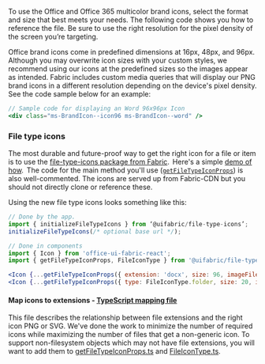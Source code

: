 To use the Office and Office 365 multicolor brand icons, select the format and size that best meets your needs. The following code shows you how to reference the file. Be sure to use the right resolution for the pixel density of the screen you’re targeting.

Office brand icons come in predefined dimensions at 16px, 48px, and 96px. Although you may overwrite icon sizes with your custom styles, we recommend using our icons at the predefined sizes so the images appear as intended. Fabric includes custom media queries that will display our PNG brand icons in a different resolution depending on the device's pixel density. See the code sample below for an example:

```jsx
// Sample code for displaying an Word 96x96px Icon
<div class="ms-BrandIcon--icon96 ms-BrandIcon--word" />
```

### File type icons

The most durable and future-proof way to get the right icon for a file or item is to use the [file-type-icons package from Fabric](https://github.com/OfficeDev/office-ui-fabric-react/tree/master/packages/file-type-icons).  Here's a simple [demo of how](https://github.com/OfficeDev/office-ui-fabric-react/blob/master/packages/experiments/src/components/FileTypeIcon/examples/FileTypeIcon.Basic.Example.tsx).  The code for the main method you'll use ([`getFileTypeIconProps`](https://github.com/OfficeDev/office-ui-fabric-react/blob/master/packages/file-type-icons/src/getFileTypeIconProps.ts)) is also well-commented. The icons are served up from Fabric-CDN but you should not directly clone or reference these.

Using the new file type icons looks something like this:

```jsx
// Done by the app.
import { initializeFileTypeIcons } from ‘@uifabric/file-type-icons’;
initializeFileTypeIcons(/* optional base url */);

// Done in components
import { Icon } from 'office-ui-fabric-react';
import { getFileTypeIconProps, FileIconType } from '@uifabric/file-type-icons';

<Icon {...getFileTypeIconProps({ extension: 'docx', size: 96, imageFileType: 'png' }) } />
<Icon {...getFileTypeIconProps({ type: FileIconType.folder, size: 20, imageFileType: 'svg' }) } />
```

#### Map icons to extensions - [TypeScript mapping file](https://github.com/OfficeDev/office-ui-fabric-react/blob/master/packages/file-type-icons/src/FileTypeIconMap.ts)

This file describes the relationship between file extensions and the right icon PNG or SVG. We've done the work to minimize the number of required icons while maximizing the number of files that get a non-generic icon. To support non-filesystem objects which may not have file extensions, you will want to add them to [getFileTypeIconProps.ts](https://github.com/OfficeDev/office-ui-fabric-react/blob/master/packages/file-type-icons/src/getFileTypeIconProps.ts) and [FileIconType.ts](https://github.com/OfficeDev/office-ui-fabric-react/blob/master/packages/file-type-icons/src/FileIconType.ts).
